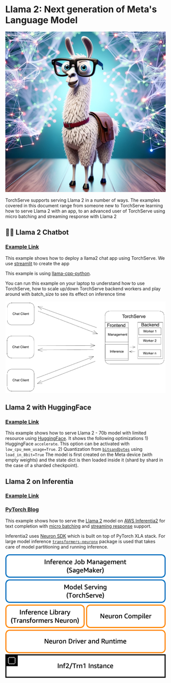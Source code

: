 # Llama 2: Next generation of Meta's Language Model
![Llama 2](./images/llama.png)

TorchServe supports serving Llama 2 in a number of ways. The examples covered in this document range from someone new to TorchServe learning how to serve Llama 2 with an app, to an advanced user of TorchServe using micro batching and streaming response with Llama 2

## 🦙💬 Llama 2 Chatbot

### [Example Link](https://github.com/pytorch/serve/tree/master/examples/LLM/llama2/chat_app)

This example shows how to deploy a llama2 chat app using TorchServe.
We use [streamlit](https://github.com/streamlit/streamlit) to create the app

This example is  using [llama-cpp-python](https://github.com/abetlen/llama-cpp-python).

You can run this example on your laptop to understand how to use TorchServe, how to scale up/down TorchServe backend workers and play around with batch_size to see its effect on inference time

![Chatbot Architecture](./chat_app/screenshots/architecture.png)

## Llama 2 with HuggingFace

### [Example Link](https://github.com/pytorch/serve/tree/master/examples/large_models/Huggingface_accelerate/llama2)

This example shows how to serve Llama 2 - 70b model with limited resource using [HuggingFace](https://huggingface.co/meta-llama/Llama-2-70b-chat-hf). It shows the following optimizations
    1) HuggingFace `accelerate`. This option can be activated with `low_cpu_mem_usage=True`.
    2) Quantization from [`bitsandbytes`](https://github.com/TimDettmers/bitsandbytes)  using `load_in_8bit=True`
The model is first created on the Meta device (with empty weights) and the state dict is then loaded inside it (shard by shard in the case of a sharded checkpoint).

## Llama 2 on Inferentia

### [Example Link](https://github.com/pytorch/serve/tree/master/examples/large_models/inferentia2/llama2)

### [PyTorch Blog](https://pytorch.org/blog/high-performance-llama/)

This example shows how to serve the [Llama 2](https://huggingface.co/meta-llama) model on [AWS Inferentia2](https://aws.amazon.com/ec2/instance-types/inf2/) for text completion with [micro batching](https://github.com/pytorch/serve/tree/96450b9d0ab2a7290221f0e07aea5fda8a83efaf/examples/micro_batching) and [streaming response](https://github.com/pytorch/serve/blob/96450b9d0ab2a7290221f0e07aea5fda8a83efaf/docs/inference_api.md#curl-example-1) support.

Inferentia2 uses [Neuron SDK](https://aws.amazon.com/machine-learning/neuron/) which is built on top of PyTorch XLA stack. For large model inference [`transformers-neuronx`](https://github.com/aws-neuron/transformers-neuronx) package is used that takes care of model partitioning and running inference.

![Inferentia 2 Software Stack](./images/software_stack_inf2.jpg)
